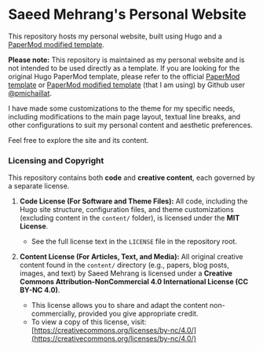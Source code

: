 # Saeed Mehrang's Personal Website

This repository hosts my personal website, built using Hugo and a [PaperMod modified template](https://github.com/pmichaillat/hugo-website).

**Please note:** This repository is maintained as my personal website and is not intended to be used directly as a template. If you are looking for the original Hugo PaperMod template, please refer to the official [PaperMod template](https://github.com/adityatelange/hugo-PaperMod) or [PaperMod modified template](https://github.com/pmichaillat/hugo-website) (that I am using) by Github user [@pmichaillat](https://github.com/pmichaillat).

I have made some customizations to the theme for my specific needs, including modifications to the main page layout, textual line breaks, and other configurations to suit my personal content and aesthetic preferences.

Feel free to explore the site and its content.


### **Licensing and Copyright**

This repository contains both **code** and **creative content**, each governed by a separate license.

1.  **Code License (For Software and Theme Files):**
    All code, including the Hugo site structure, configuration files, and theme customizations (excluding content in the `content/` folder), is licensed under the **MIT License**.

    * See the full license text in the `LICENSE` file in the repository root.

2.  **Content License (For Articles, Text, and Media):**
    All original creative content found in the `content/` directory (e.g., papers, blog posts, images, and text) by Saeed Mehrang is licensed under a **Creative Commons Attribution-NonCommercial 4.0 International License (CC BY-NC 4.0)**.

    * This license allows you to share and adapt the content non-commercially, provided you give appropriate credit.
    * To view a copy of this license, visit: [https://creativecommons.org/licenses/by-nc/4.0/](https://creativecommons.org/licenses/by-nc/4.0/)
